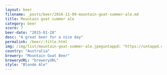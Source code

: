 ```yaml
---
layout: beer
filename: _posts/beer/2016-11-09-mountain-goat-summer-ale.md
title: Mountain goat summer ale
category: beer
score: 7
beer-date: "2015-01-28"
desc: "A great beer for a nice day"
permalink: /beer/:title.html
img: /img/list/mountain-goat-summer-ale.jpeguntappd: "https://untappd.com/b/mountain-goat-beer-summer-ale/450510"
country: "Australia"
brewery: "Mountain Goat Beer"
breweryURL: "breweryURL"
style: "Blonde Ale"
---
```

